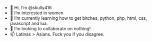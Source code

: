 - 👋 Hi, I’m @skully416
- 👀 I’m interested in women
- 🌱 I’m currently learning how to get bitches, python, php, html, css, javascript and lua.
- 💞️ I’m looking to collaborate on nothing!
- 📫 Latinas > Asians. Fuck you if you disagree.
